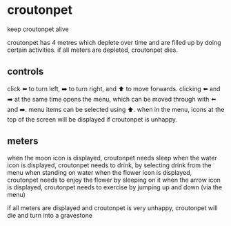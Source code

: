 # croutonpet

keep croutonpet alive 

croutonpet has 4 metres which deplete over time and are filled up by doing certain activities. if all meters are depleted, croutonpet dies.

## controls
click ⬅️ to turn left, ➡️ to turn right, and ⬆️ to move forwards.
clicking ⬅️ and ➡️ at the same time opens the menu, which can be moved through with ⬅️ and ➡️.
menu items can be selected using ⬆️.
when in the menu, icons at the top of the screen will be displayed if croutonpet is unhappy.

## meters
when the moon icon is displayed, croutonpet needs sleep
when the water icon is displayed, croutonpet needs to drink, by selecting drink from the menu when standing on water
when the flower icon is displayed, croutonpet needs to enjoy the flower by sleeping on it
when the arrow icon is displayed, croutonpet needs to exercise by jumping up and down (via the menu)

if all meters are displayed and croutonpet is very unhappy, croutonpet will die and turn into a gravestone 
